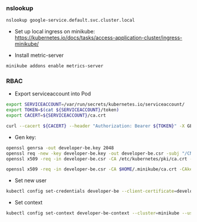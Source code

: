 ### nslookup
```bash
nslookup google-service.default.svc.cluster.local
```

- Set up local ingress on minikube: https://kubernetes.io/docs/tasks/access-application-cluster/ingress-minikube/

- Install metric-server
```bash
minikube addons enable metrics-server
```

### RBAC
- Export serviceaccount into Pod 
```bash
export SERVICEACCOUNT=/var/run/secrets/kubernetes.io/serviceaccount/
export TOKEN=$(cat ${SERVICEACCOUNT}/token)
export CACERT=${SERVICEACCOUNT}/ca.crt

curl --cacert ${CACERT} --header "Authorization: Bearer ${TOKEN}" -X GET https://kubernetes.default.svc/api/v1/namespaces/default/pods
```

- Gen key: 
```bash
openssl genrsa -out developer-be.key 2048
openssl req -new -key developer-be.key -out developer-be.csr -subj "/CN=developer-be/O=staging"
openssl x509 -req -in developer-be.csr -CA /etc/kubernetes/pki/ca.crt -CAkey /etc/kubernetes/pki/ca.key -CAcreateserial -out developer-be.crt -days 365

openssl x509 -req -in developer-be.csr -CA $HOME/.minikube/ca.crt -CAkey $HOME/.minikube/ca.key -CAcreateserial -out developer-be.crt -days 365
```

- Set new user
```bash
kubectl config set-credentials developer-be --client-certificate=developer-be.crt --client-key=developer-be.key
```

- Set context
```bash
kubectl config set-context developer-be-context --cluster=minikube --user=developer-be
```